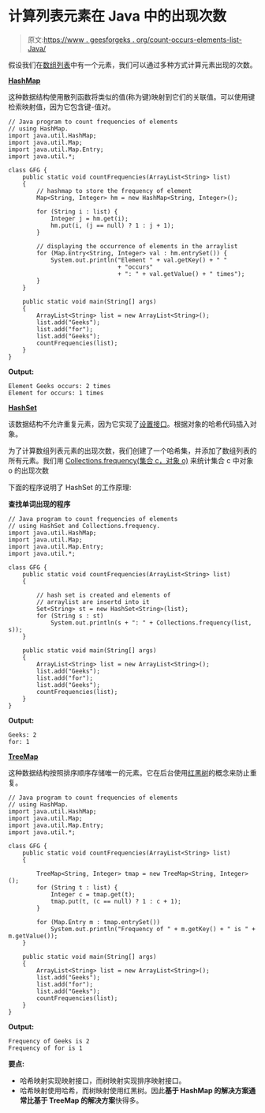# 计算列表元素在 Java 中的出现次数

> 原文:[https://www . geesforgeks . org/count-occurs-elements-list-Java/](https://www.geeksforgeeks.org/count-occurrences-elements-list-java/)

假设我们在[数组列表](https://www.geeksforgeeks.org/arraylist-in-java/)中有一个元素，我们可以通过多种方式计算元素出现的次数。

**[HashMap](https://www.geeksforgeeks.org/java-util-hashmap-in-java/)**

这种数据结构使用散列函数将类似的值(称为键)映射到它们的关联值。可以使用键检索映射值，因为它包含键-值对。

```
// Java program to count frequencies of elements
// using HashMap.
import java.util.HashMap;
import java.util.Map;
import java.util.Map.Entry;
import java.util.*;

class GFG {
    public static void countFrequencies(ArrayList<String> list)
    {
        // hashmap to store the frequency of element
        Map<String, Integer> hm = new HashMap<String, Integer>();

        for (String i : list) {
            Integer j = hm.get(i);
            hm.put(i, (j == null) ? 1 : j + 1);
        }

        // displaying the occurrence of elements in the arraylist
        for (Map.Entry<String, Integer> val : hm.entrySet()) {
            System.out.println("Element " + val.getKey() + " "
                               + "occurs"
                               + ": " + val.getValue() + " times");
        }
    }

    public static void main(String[] args)
    {
        ArrayList<String> list = new ArrayList<String>();
        list.add("Geeks");
        list.add("for");
        list.add("Geeks");
        countFrequencies(list);
    }
}
```

**Output:**

```
Element Geeks occurs: 2 times
Element for occurs: 1 times

```

**[HashSet](https://www.geeksforgeeks.org/hashset-in-java/)**

该数据结构不允许重复元素，因为它实现了[设置接口](https://www.geeksforgeeks.org/set-in-java/)。根据对象的哈希代码插入对象。

为了计算数组列表元素的出现次数，我们创建了一个哈希集，并添加了数组列表的所有元素。我们用 [Collections.frequency(集合 c，对象 o)](https://www.geeksforgeeks.org/java-util-collections-frequency-java/) 来统计集合 c 中对象 o 的出现次数

下面的程序说明了 HashSet 的工作原理:

**查找单词出现的程序**

```
// Java program to count frequencies of elements
// using HashSet and Collections.frequency.
import java.util.HashMap;
import java.util.Map;
import java.util.Map.Entry;
import java.util.*;

class GFG {
    public static void countFrequencies(ArrayList<String> list)
    {

        // hash set is created and elements of
        // arraylist are insertd into it
        Set<String> st = new HashSet<String>(list);
        for (String s : st)
            System.out.println(s + ": " + Collections.frequency(list, s));
    }

    public static void main(String[] args)
    {
        ArrayList<String> list = new ArrayList<String>();
        list.add("Geeks");
        list.add("for");
        list.add("Geeks");
        countFrequencies(list);
    }
}
```

**Output:**

```
Geeks: 2
for: 1

```

**[TreeMap](https://www.geeksforgeeks.org/differences-treemap-hashmap-linkedhashmap-java/)**

这种数据结构按照排序顺序存储唯一的元素。它在后台使用[红黑树](https://www.geeksforgeeks.org/red-black-tree-set-1-introduction-2/)的概念来防止重复。

```
// Java program to count frequencies of elements
// using HashMap.
import java.util.HashMap;
import java.util.Map;
import java.util.Map.Entry;
import java.util.*;

class GFG {
    public static void countFrequencies(ArrayList<String> list)
    {

        TreeMap<String, Integer> tmap = new TreeMap<String, Integer>();
        for (String t : list) {
            Integer c = tmap.get(t);
            tmap.put(t, (c == null) ? 1 : c + 1);
        }

        for (Map.Entry m : tmap.entrySet())
            System.out.println("Frequency of " + m.getKey() + " is " + m.getValue());
    }

    public static void main(String[] args)
    {
        ArrayList<String> list = new ArrayList<String>();
        list.add("Geeks");
        list.add("for");
        list.add("Geeks");
        countFrequencies(list);
    }
}
```

**Output:**

```
Frequency of Geeks is 2
Frequency of for is 1

```

**要点:**

*   哈希映射实现映射接口，而树映射实现排序映射接口。
*   哈希映射使用哈希，而树映射使用红黑树。因此**基于 HashMap 的解决方案通常比基于 TreeMap 的解决方案**快得多。